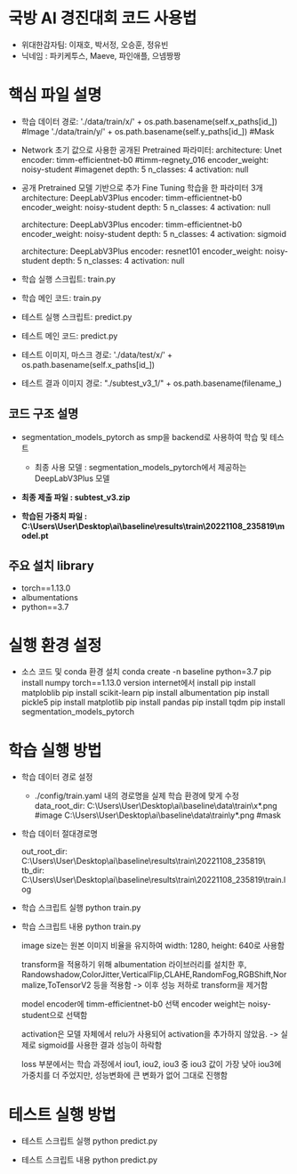 # 국방 AI 경진대회 코드 사용법
- 위대한감자팀: 이재호, 박서정, 오승훈, 정유빈
- 닉네임 : 파키케투스, Maeve, 파인애플, 으넴짱짱


# 핵심 파일 설명
  - 학습 데이터 경로: './data/train/x/' + os.path.basename(self.x_paths[id_]) #Image
                     './data/train/y/' + os.path.basename(self.y_paths[id_]) #Mask
  - Network 초기 값으로 사용한 공개된 Pretrained 파라미터: 
      architecture: Unet
      encoder: timm-efficientnet-b0 #timm-regnety_016
      encoder_weight: noisy-student #imagenet
      depth: 5
      n_classes: 4
      activation: null

  - 공개 Pretrained 모델 기반으로 추가 Fine Tuning 학습을 한 파라미터 3개
      architecture: DeepLabV3Plus
      encoder: timm-efficientnet-b0 
      encoder_weight: noisy-student 
      depth: 5
      n_classes: 4
      activation: null

      architecture: DeepLabV3Plus
      encoder: timm-efficientnet-b0 
      encoder_weight: noisy-student 
      depth: 5
      n_classes: 4
      activation: sigmoid

      architecture: DeepLabV3Plus
      encoder: resnet101 
      encoder_weight: noisy-student
      depth: 5
      n_classes: 4
      activation: null

  - 학습 실행 스크립트: train.py
  - 학습 메인 코드: train.py
  - 테스트 실행 스크립트: predict.py
  - 테스트 메인 코드: predict.py
  - 테스트 이미지, 마스크 경로: './data/test/x/' + os.path.basename(self.x_paths[id_])
  - 테스트 결과 이미지 경로: "./subtest_v3_1/" + os.path.basename(filename_)

## 코드 구조 설명
- segmentation_models_pytorch as smp을 backend로 사용하여 학습 및 테스트
    - 최종 사용 모델 : segmentation_models_pytorch에서 제공하는 DeepLabV3Plus 모델
   
- **최종 제출 파일 : subtest_v3.zip**
- **학습된 가중치 파일 : C:\Users\User\Desktop\ai\baseline\results\train\20221108_235819\model.pt**

## 주요 설치 library
- torch==1.13.0
- albumentations
- python==3.7

# 실행 환경 설정

  - 소스 코드 및 conda 환경 설치 
    conda create -n baseline python=3.7
    pip install numpy
    torch==1.13.0 version internet에서 install
    pip install matploblib
    pip install scikit-learn
    pip install albumentation
    pip install pickle5
    pip install matplotlib
    pip install pandas
    pip install tqdm
    pip install segmentation_models_pytorch

# 학습 실행 방법

  - 학습 데이터 경로 설정
    - ./config/train.yaml  내의 경로명을 실제 학습 환경에 맞게 수정
      data_root_dir: C:\Users\User\Desktop\ai\baseline\data\train\x\*.png   #image
                     C:\Users\User\Desktop\ai\baseline\data\train\y\*.png   #mask
      
  - 학습 데이터 절대경로명
      
      out_root_dir: C:\Users\User\Desktop\ai\baseline\results\train\20221108_235819\ 
      tb_dir: C:\Users\User\Desktop\ai\baseline\results\train\20221108_235819\train.log  

  - 학습 스크립트 실행
    python train.py
    
  - 학습 스크립트 내용
    python train.py
    
    image size는 원본 이미지 비율을 유지하여 width: 1280, height: 640로 사용함
    
    transform을 적용하기 위해 albumentation 라이브러리를 설치한 후,
    Randowshadow,ColorJitter,VerticalFlip,CLAHE,RandomFog,RGBShift,Normalize,ToTensorV2 등을 적용함 -> 이후 성능 저하로 transform을 제거함
    
    model encoder에 timm-efficientnet-b0 선택
    encoder weight는 noisy-student으로 선택함
    
    activation은 모델 자체에서 relu가 사용되어 activation을 추가하지 않았음. -> 실제로 sigmoid를 사용한 결과 성능이 하락함
    
    loss 부분에서는 학습 과정에서 iou1, iou2, iou3 중 iou3 값이 가장 낮아 iou3에 가중치를 더 주었지만, 성능변화에 큰 변화가 없어 그대로 진행함
  
# 테스트 실행 방법

  - 테스트 스크립트 실행
    python predict.py 

  - 테스트 스크립트 내용
    python predict.py
    

